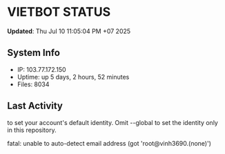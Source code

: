 # VIETBOT STATUS
**Updated**: Thu Jul 10 11:05:04 PM +07 2025

## System Info
- IP: 103.77.172.150
- Uptime: up 5 days, 2 hours, 52 minutes
- Files: 8034

## Last Activity

to set your account's default identity.
Omit --global to set the identity only in this repository.

fatal: unable to auto-detect email address (got 'root@vinh3690.(none)')
